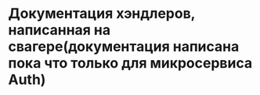 # Документация хэндлеров, написанная на свагере(документация написана пока что только для микросервиса Auth)
